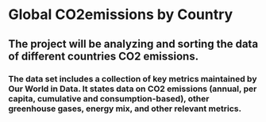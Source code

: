 # Global CO2emissions by Country 

## The project will be analyzing and sorting the data of different countries CO2 emissions. 
### The data set includes a collection of key metrics maintained by Our World in Data. It states data on CO2 emissions (annual, per capita, cumulative and consumption-based), other greenhouse gases, energy mix, and other relevant metrics.
